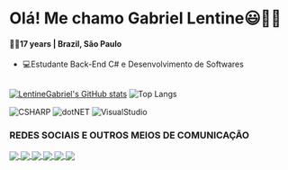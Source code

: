 # Olá! Me chamo Gabriel Lentine😃👋🏻
####  🧔🏻17 years | Brazil, São Paulo

- 💻Estudante Back-End C# e Desenvolvimento de Softwares

##
[![LentineGabriel's GitHub stats](https://github-readme-stats.vercel.app/api?username=LentineGabriel&theme=dracula&show_icons=true)](https://github.com/LentineGabriel/github-readme-stats)
![Top Langs](https://github-readme-stats.vercel.app/api/top-langs/?username=LentineGabriel&hide_progress=false&theme=dracula&)


<div>
  <img align="center" alt="CSHARP" src="https://img.shields.io/badge/C%23-239120?style=for-the-badge&logo=c-sharp&logoColor=white"/>
  <img align="center" alt="dotNET" src="https://img.shields.io/badge/.NET-5C2D91?style=for-the-badge&logo=.net&logoColor=white"/>
  <img align="center" alt="VisualStudio" src="https://img.shields.io/badge/Visual_Studio-5C2D91?style=for-the-badge&logo=visual%20studio&logoColor=white"/>
</div>

### REDES SOCIAIS E OUTROS MEIOS DE COMUNICAÇÃO
<div>
  <a href="https://api.whatsapp.com/send?phone=5511993240918">
    <img align="center" src="https://img.shields.io/badge/WhatsApp-25D366?style=for-the-badge&logo=whatsapp&logoColor=white"/>
    
  <a href="https://www.linkedin.com/in/gabriel-lentine-83a316239/">
    <img align="center" src="https://img.shields.io/badge/LinkedIn-0077B5?style=for-the-badge&logo=linkedin&logoColor=white"/>
    
  <a href="discord.gg/lentinedev">
    <img align="center" src="https://img.shields.io/badge/Discord-7289DA?style=for-the-badge&logo=discord&logoColor=white"/>
    
  <a href="https://br.pinterest.com/gabriellentine66/">
    <img align="center" src="https://img.shields.io/badge/Pinterest-%23E60023.svg?&style=for-the-badge&logo=Pinterest&logoColor=white"/>
    
  <a href="gabrielmarinholentine@gmail.com">
    <img align="center" src="https://img.shields.io/badge/Gmail-D14836?style=for-the-badge&logo=gmail&logoColor=white"/>
    
  <a href="https://steamcommunity.com/id/lentine/">
    <img align="center" src="https://img.shields.io/badge/Steam-000000?style=for-the-badge&logo=steam&logoColor=white"/>
</div>
